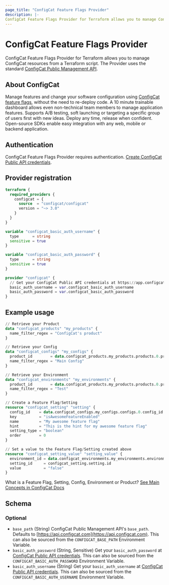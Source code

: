 ```yaml
---
page_title: "ConfigCat Feature Flags Provider"
description: |-
ConfigCat Feature Flags Provider for Terraform allows you to manage ConfigCat resources from a Terraform script. The Provider uses the standard [ConfigCat Public Management API](https://api.configcat.com/).
---
```


# ConfigCat Feature Flags Provider

ConfigCat Feature Flags Provider for Terraform allows you to manage ConfigCat resources from a Terraform script. The Provider uses the standard [ConfigCat Public Management API](https://api.configcat.com/).

## About ConfigCat

Manage features and change your software configuration using [ConfigCat feature flags](https://configcat.com), without the need to re-deploy code. A 10 minute trainable dashboard allows even non-technical team members to manage application features.
Supports A/B testing, soft launching or targeting a specific group of users first with new ideas. Deploy any time, release when confident. Open-source SDKs enable easy integration with any web, mobile or backend application.

## Authentication

ConfigCat Feature Flags Provider requires authentication. [Create ConfigCat Public API credentials](https://app.configcat.com/my-account/public-api-credentials).

## Provider registration

```terraform
terraform {
  required_providers {
    configcat = {
      source  = "configcat/configcat"
      version = "~> 3.0"
    }
  }
}

variable "configcat_basic_auth_username" {
  type      = string
  sensitive = true
}

variable "configcat_basic_auth_password" {
  type      = string
  sensitive = true
}

provider "configcat" {
  // Get your ConfigCat Public API credentials at https://app.configcat.com/my-account/public-api-credentials
  basic_auth_username = var.configcat_basic_auth_username
  basic_auth_password = var.configcat_basic_auth_password
}
```

## Example usage

```terraform
// Retrieve your Product
data "configcat_products" "my_products" {
  name_filter_regex = "ConfigCat's product"
}

// Retrieve your Config
data "configcat_configs" "my_configs" {
  product_id        = data.configcat_products.my_products.products.0.product_id
  name_filter_regex = "Main Config"
}

// Retrieve your Environment
data "configcat_environments" "my_environments" {
  product_id        = data.configcat_products.my_products.products.0.product_id
  name_filter_regex = "Test"
}

// Create a Feature Flag/Setting
resource "configcat_setting" "setting" {
  config_id    = data.configcat_configs.my_configs.configs.0.config_id
  key          = "isAwesomeFeatureEnabled"
  name         = "My awesome feature flag"
  hint         = "This is the hint for my awesome feature flag"
  setting_type = "boolean"
  order        = 0
}

// Set a value to the Feature Flag/Setting created above
resource "configcat_setting_value" "setting_value" {
  environment_id = data.configcat_environments.my_environments.environments.0.environment_id
  setting_id     = configcat_setting.setting.id
  value          = "false"
}
```

What is a Feature Flag, Setting, Config, Environment or Product?
[See Main Concepts in ConfigCat Docs](https://configcat.com/docs/main-concepts)

<!-- schema generated by tfplugindocs -->
## Schema

### Optional

- `base_path` (String) ConfigCat Public Management API's `base_path`. Defaults to [https://api.configcat.com](https://api.configcat.com).  This can also be sourced from the `CONFIGCAT_BASE_PATH` Environment Variable.
- `basic_auth_password` (String, Sensitive) Get your `basic_auth_password` at [ConfigCat Public API credentials](https://app.configcat.com/my-account/public-api-credentials).  This can also be sourced from the `CONFIGCAT_BASIC_AUTH_PASSWORD` Environment Variable.
- `basic_auth_username` (String) Get your `basic_auth_username` at [ConfigCat Public API credentials](https://app.configcat.com/my-account/public-api-credentials).  This can also be sourced from the `CONFIGCAT_BASIC_AUTH_USERNAME` Environment Variable.